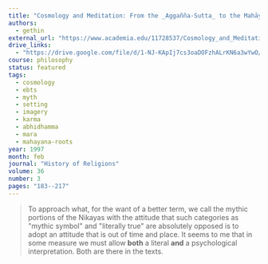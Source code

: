 ```yaml
---
title: "Cosmology and Meditation: From the _Aggañña-Sutta_ to the Mahāyāna"
authors:
  - gethin
external_url: "https://www.academia.edu/11728537/Cosmology_and_Meditation_From_the_Aggañña-Sutta_to_the_Mahāyāna"
drive_links:
  - "https://drive.google.com/file/d/1-NJ-KApIj7cs3oaDOFzhALrKN6a3wYwO/view?usp=drivesdk"
course: philosophy
status: featured
tags:
  - cosmology
  - ebts
  - myth
  - setting
  - imagery
  - karma
  - abhidhamma
  - mara
  - mahayana-roots
year: 1997
month: feb
journal: "History of Religions"
volume: 36
number: 3
pages: "183--217"
---
```


> To approach what, for the want of a better term, we call the mythic portions of the Nikayas with the attitude that such categories as "mythic symbol" and "literally true" are absolutely opposed is to adopt an attitude that is out of time and place. It seems to me that in some measure we must allow **both** a literal **and** a psychological interpretation. Both are there in the texts.
